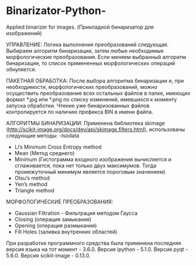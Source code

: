 # Binarizator-Python-
Applied binarizer for images. (Прикладной бинаризатор для изображений) 

УПРАВЛЕНИЕ: Логика выполнения преобразований следующая. Выбираем алгоритм бинаризации, затем любые необходимые морфологические преобразования. Если меняем выбранный алгоритм бинаризации, то список примененных морфологических операций обнуляется. 

ПАКЕТНАЯ ОБРАБОТКА: После выбора алгоритма бинаризации и, при необходимости, морфологических преобразований, можно осуществить преобразование всех остальных файлов в папке, имеющих формат *.jpg или *.png по списку изменений, имевшихся к моменту запуска обработки. Чтение уже бинаризованных файлов контролируется по наличию префикса BIN в имени файла. 

АЛГОРИТМЫ БИНАРИЗАЦИИ: Применена библиотека skimage (http://scikit-image.org/docs/dev/api/skimage.filters.html), использованы следующие методы:
-Isodata
- Li’s Minimum Cross Entropy method
- Mean (Метод среднего)
- Minimum (Гистограмма входного изображения вычисляется и сглаживается, пока нет только двух максимумов. Тогда промежуточный минимум является пороговым значением)
-  Otsu’s method
-  Yen’s method
- Triangle method

МОРФОЛОГИЧЕСКИЕ ПРЕОБРАЗОВАНИЯ: 
- Gaussian Filtration - Фильтрация методом Гаусса
- Closing (операция замыкания)
- Opening (операция размыкания)
- Fill Holes (заливка внутренних областей)

При разработке программного средства была применена последняя версия языка на тот момент - 3.6.0. Версия ipython - 5.1.0. Версия pyqt - 5.6.0. Версия scikit-image - 0.13.0.